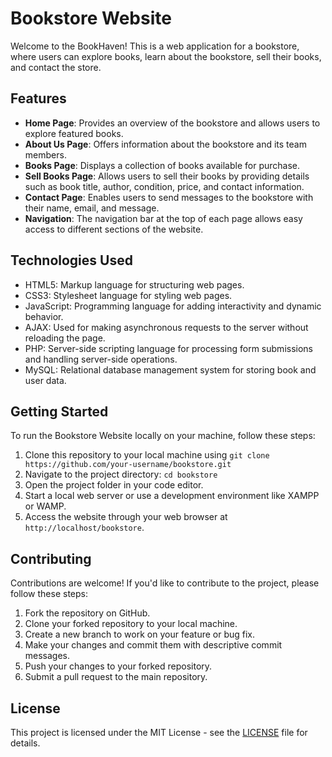 # Bookstore Website

Welcome to the BookHaven! This is a web application for a bookstore, where users can explore books, learn about the bookstore, sell their books, and contact the store.

## Features

- **Home Page**: Provides an overview of the bookstore and allows users to explore featured books.
- **About Us Page**: Offers information about the bookstore and its team members.
- **Books Page**: Displays a collection of books available for purchase.
- **Sell Books Page**: Allows users to sell their books by providing details such as book title, author, condition, price, and contact information.
- **Contact Page**: Enables users to send messages to the bookstore with their name, email, and message.
- **Navigation**: The navigation bar at the top of each page allows easy access to different sections of the website.

## Technologies Used

- HTML5: Markup language for structuring web pages.
- CSS3: Stylesheet language for styling web pages.
- JavaScript: Programming language for adding interactivity and dynamic behavior.
- AJAX: Used for making asynchronous requests to the server without reloading the page.
- PHP: Server-side scripting language for processing form submissions and handling server-side operations.
- MySQL: Relational database management system for storing book and user data.

## Getting Started

To run the Bookstore Website locally on your machine, follow these steps:

1. Clone this repository to your local machine using `git clone https://github.com/your-username/bookstore.git`
2. Navigate to the project directory: `cd bookstore`
3. Open the project folder in your code editor.
4. Start a local web server or use a development environment like XAMPP or WAMP.
5. Access the website through your web browser at `http://localhost/bookstore`.

## Contributing

Contributions are welcome! If you'd like to contribute to the project, please follow these steps:

1. Fork the repository on GitHub.
2. Clone your forked repository to your local machine.
3. Create a new branch to work on your feature or bug fix.
4. Make your changes and commit them with descriptive commit messages.
5. Push your changes to your forked repository.
6. Submit a pull request to the main repository.

## License

This project is licensed under the MIT License - see the [LICENSE](LICENSE) file for details.
